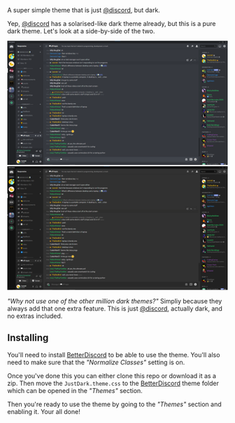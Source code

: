 A super simple theme that is just [@discord], but dark.

Yep, [@discord] has a solarised-like dark theme already, but this is a pure dark theme. Let's look at a side-by-side of the two.

![Discord Dark](https://github.com/LeonskiDev/just-dark/blob/master/assets/discord-dark.png?raw=true)
![JustDark](https://github.com/LeonskiDev/just-dark/blob/master/assets/just-dark.png?raw=true)

*"Why not use one of the other million dark themes?"* Simpliy because they always add that one extra feature. This is just [@discord], actually dark, and no extras included.

## Installing
You'll need to install [BetterDiscord] to be able to use the theme. You'll also need to make sure that the *"Normalize Classes"* setting is on.

Once you've done this you can either clone this repo or download it as a zip. Then move the `JustDark.theme.css` to the [BetterDiscord] theme folder which can be opened in the *"Themes"* section.

Then you're ready to use the theme by going to the *"Themes"* section and enabling it. Your all done!

[@discord]: https://github.com/discord
[BetterDiscord]: https://github.com/rauenzi/BetterDiscordApp